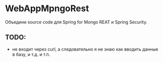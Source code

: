 # WebAppMpngoRest

Объедини source code для Spring for Mongo REAT и 
 Spring Security.

## TODO: 

- не входит через curl, 
а следовательно я не знаю как вводить данные в базу, 
и т.д. и т.п.
 